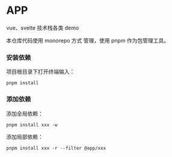 # APP

vue、svelte 技术栈各类 demo

本仓库代码使用 monorepo 方式 管理，使用 pnpm 作为包管理工具。

### 安装依赖

项目根目录下打开终端输入：

```shell
pnpm install

```

### 添加依赖

添加全局依赖：

```shell
pnpm install xxx -w
```

添加局部依赖：

```shell
pnpm install xxx -r --filter @app/xxx
```
